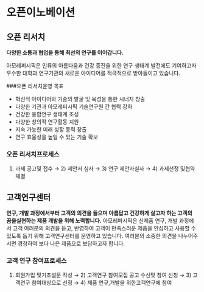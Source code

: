 # 오픈이노베이션

## 오픈 리서치

**다양한 소통과 협업을 통해 최선의 연구를 이어갑니다.**

아모레퍼시픽은 인류의 아름다움과 건강 증진을 위한 연구 생태계 발전에도 기여하고자 우수한 대학과 연구기관의 새로운 아이디어를 적극적으로 받아들이고 있습니다.


###오픈 리서치운영 목표

- 혁신적 아이디어와 기술의 발굴 및 육성을 통한 시너지 창출
- 다양한 기관과 아모레퍼시픽 기술연구원 간 협력 강화
- 건강한 융합연구 생태계 조성
- 다양한 창의적 연구활동 지원
- 지속 가능한 미래 성장 동력 창출
- 연구 효율성을 높일 수 있는 기술 확보


### 오픈 리서치프로세스
1) 과제 공고및 접수 →  2) 제안서 심사 → 3) 연구 제안자실사 → 4) 과제선정 및협약 체결

## 고객연구센터

**연구, 개발 과정에서부터 고객의 의견을 들으며 아름답고 건강하게 살고자 하는 고객의 꿈을실현하는 제품 개발을 위해 노력합니다.**
아모레퍼시픽은 신제품 연구, 개발 과정에서 고객 여러분의 의견을 듣고, 반영하여 고객이 만족스러운 제품을 안심하고 사용할 수 있도록 돕기 위해 고객연구센터를 운영하고 있습니다. 여러분의 소중한 의견을 나누어주시면 경청하여 보다 나은 제품으로 보답하고자 합니다.

### 고객 연구 참여프로세스
1) 회원가입 및기초설문 작성 →  2) 고객연구 참여모집 공고 수신및 참여 신청 → 3) 고객연구 참여대상으로 선정 → 4) 제품 연구,개발을 위한고객연구에 참여
